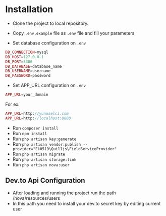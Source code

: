 # Installation

- Clone the project to local repository.

- Copy `.env.example` file as `.env` file and fill your parameters

- Set database configuration on `.env`

```php
DB_CONNECTION=mysql
DB_HOST=127.0.0.1
DB_PORT=3306
DB_DATABASE=database_name
DB_USERNAME=username
DB_PASSWORD=password
```

- Set APP_URL configuration on `.env`
```php
APP_URL=your_domain
```
For ex:
```php
APP_URL=http://yunuselci.com
APP_URL=http://localhost:8000
```

- Run `composer install`
- Run `npm install`
- Run `php artisan key:generate`
- Run `php artisan vendor:publish --provider="Ek0519\Quilljs\FieldServiceProvider"`
- Run `php artisan migrate`
- Run `php artisan storage:link`
- Run `php artisan nova:user`

## Dev.to Api Configuration

- After loading and running the project run the path /nova/resources/users
- In this path you need to install your dev.to secret key by editing current user

